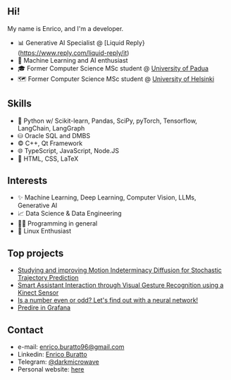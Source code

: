## Hi!

My name is Enrico, and I'm a developer.

- 📊 Generative AI Specialist @ [Liquid Reply}(https://www.reply.com/liquid-reply/it)
- 🤖 Machine Learning and AI enthusiast
- 🎓 Former Computer Science MSc student @ [University of Padua](https://www.unipd.it/en/)
- 🗺️ Former Computer Science MSc student @ [University of Helsinki](https://www.helsinki.fi/en)

## Skills

- 🐍 Python w/ Scikit-learn, Pandas, SciPy, pyTorch, Tensorflow, LangChain, LangGraph
- ⛁ Oracle SQL and DMBS
- ©️ C++, Qt Framework
- 🌐 TypeScript, JavaScript, Node.JS
- 📜 HTML, CSS, LaTeX

## Interests

- ✨ Machine Learning, Deep Learning, Computer Vision, LLMs, Generative AI
- 📈 Data Science & Data Engineering
- 👨‍💻️ Programming in general
- 🐧 Linux Enthusiast

## Top projects

- [Studying and improving Motion Indeterminacy Diffusion for Stochastic Trajectory Prediction](https://github.com/enricobu96/myMID)
- [Smart Assistant Interaction through Visual Gesture Recognition using a Kinect Sensor](https://github.com/enricobu96/vcs-project)
- [Is a number even or odd? Let's find out with a neural network!](https://github.com/enricobu96/is_even_dl)
- [Predire in Grafana](https://github.com/CoffeeCodeSWE/swe-predire-in-grafana)

## Contact

- e-mail: [enrico.buratto96@gmail.com](mailto:enrico.buratto96@gmail.com)
- Linkedin: [Enrico Buratto](https://www.linkedin.com/in/enrico-buratto-04104b151/)
- Telegram: [@darkmicrowave](https://t.me/darkmicrowave)
- Personal website: [here](https://enricobu96.github.io/)

